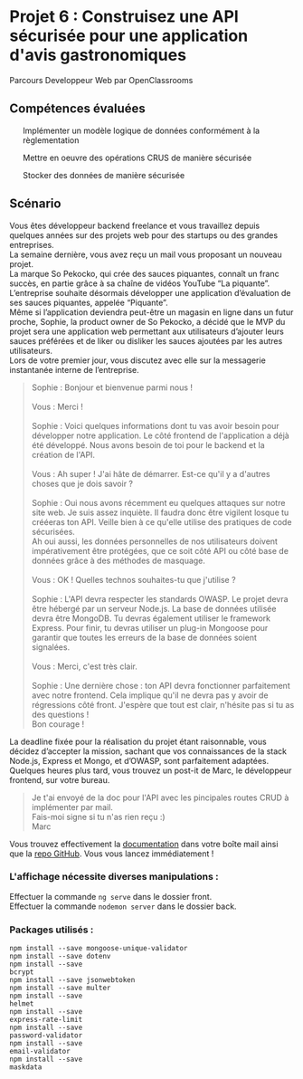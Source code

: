 # Projet 6 : Construisez une API sécurisée pour une application d'avis gastronomiques
Parcours Developpeur Web par OpenClassrooms

## Compétences évaluées
  <ul>Implémenter un modèle logique de données conformément à la règlementation</ul>
  <ul>Mettre en oeuvre des opérations CRUS de manière sécurisée</ul>
  <ul>Stocker des données de manière sécurisée</ul>
 
## Scénario
<p>Vous êtes développeur backend freelance et vous travaillez depuis quelques années sur des projets web pour des startups ou des grandes entreprises.<br />
La semaine dernière, vous avez reçu un mail vous proposant un nouveau projet.<br />
La marque So Pekocko, qui crée des sauces piquantes, connaît un franc succès, en partie grâce à sa chaîne de vidéos YouTube “La piquante”.<br />
L’entreprise souhaite désormais développer une application d’évaluation de ses sauces piquantes, appelée “Piquante”.<br />
Même si l’application deviendra peut-être un magasin en ligne dans un futur proche, Sophie, la product owner de So Pekocko, a décidé que le MVP du projet sera une application web 
permettant aux utilisateurs d’ajouter leurs sauces préférées et de liker ou disliker les sauces ajoutées par les autres utilisateurs.<br />
Lors de votre premier jour, vous discutez avec elle sur la messagerie instantanée interne de l’entreprise.</p>

<blockquote>
Sophie : Bonjour et bienvenue parmi nous !<br /><br />
Vous : Merci !<br /><br />
Sophie : Voici quelques informations dont tu vas avoir besoin pour développer notre application. Le côté frontend de l'application a déjà été développé. Nous avons besoin de 
toi pour le backend et la création de l'API.<br /><br />
Vous : Ah super ! J'ai hâte de démarrer. Est-ce qu'il y a d'autres choses que je dois savoir ?<br /><br />
Sophie : Oui nous avons récemment eu quelques attaques sur notre site web. Je suis assez inquiète. Il faudra donc être vigilent losque tu crééeras ton API. Veille bien à ce
qu'elle utilise des pratiques de code sécurisées.<br />
Ah oui aussi, les données personnelles de nos utilisateurs doivent impérativement être protégées, que ce soit côté API ou côté base de données grâce
à des méthodes de masquage.<br /><br />
Vous : OK ! Quelles technos souhaites-tu que j'utilise ?<br /><br />
Sophie : L'API devra respecter les standards OWASP. Le projet devra être hébergé par un serveur Node.js. La base de données utilisée devra être MongoDB. Tu devras également
utiliser le framework Express. Pour finir, tu devras utiliser un plug-in Mongoose pour garantir que toutes les erreurs de la base de données soient signalées.<br /><br />
Vous : Merci, c'est très clair.<br /><br />
Sophie : Une dernière chose : ton API devra fonctionner parfaitement avec notre frontend. Cela implique qu'il ne devra pas y avoir de régressions côté front.
J'espère que tout est clair, n'hésite pas si tu as des questions !<br />
Bon courage !</blockquote>

<p>La deadline fixée pour la réalisation du projet étant raisonnable, vous décidez d’accepter la mission, sachant que vos connaissances de la stack Node.js, Express et Mongo, et 
d’OWASP, sont parfaitement adaptées.<br />
Quelques heures plus tard, vous trouvez un post-it de Marc, le développeur frontend, sur votre bureau.</p>
<blockquote>Je t'ai envoyé de la doc pour l'API avec les pincipales routes CRUD à implémenter par mail.<br />
Fais-moi signe si tu n'as rien reçu :)<br />
Marc</blockquote>

<p>Vous trouvez effectivement la <a href="https://s3-eu-west-1.amazonaws.com/course.oc-static.com/projects/DWJ_FR_P6/Guidelines+API.pdf">documentation</a> dans votre boîte mail 
ainsi que la <a href="https://s3.eu-west-1.amazonaws.com/course.oc-static.com/projects/DWJ_FR_P6/P6_Note%20de%20cadrage%20So%20Pekocko_V3.pdf>note de cadrage</a> et un lien vers 
le <a href="https://github.com/OpenClassrooms-Student-Center/dwj-projet6">repo GitHub</a>. Vous vous lancez immédiatement !</p>

### L'affichage nécessite diverses manipulations :
Effectuer la commande <code>ng serve</code> dans le dossier front.<br />
Effectuer la commande <code>nodemon server</code> dans le dossier back.<br />

### Packages utilisés :
<code>npm install --save mongoose-unique-validator</code><br />
<code>npm install --save dotenv</code><br />
<code>npm install --save bcrypt</code><br />
<code>npm install --save jsonwebtoken</code><br />
<code>npm install --save multer</code><br />
<code>npm install --save helmet</code><br />
<code>npm install --save express-rate-limit</code><br />
<code>npm install --save password-validator</code><br />
<code>npm install --save email-validator</code><br />
<code>npm install --save maskdata</code><br />